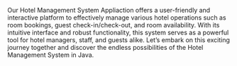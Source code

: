 Our Hotel Management System Appliaction offers a user-friendly and interactive platform to effectively manage various hotel operations such as room bookings, guest check-in/check-out, and room availability. With its intuitive interface and robust functionality, this system serves as a powerful tool for hotel managers, staff, and guests alike. Let’s embark on this exciting journey together and discover the endless possibilities of the Hotel Management System in Java.
